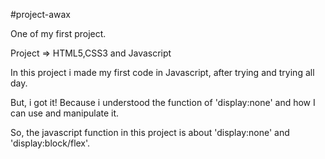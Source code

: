 #project-awax

One of my first project.

Project => HTML5,CSS3 and Javascript

In this project i made my first code in Javascript, after trying and trying all day.

But, i got it! Because i understood the function of 'display:none' and how I can use and manipulate it.

So, the javascript function in this project is about 'display:none' and 'display:block/flex'.